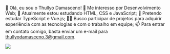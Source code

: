👋 Olá, eu sou o Thullyo Damasceno!
👀 Me interesso por Desenvolvimento Web;
🌱 Atualmente estou estudando HTML, CSS e JavaScript;
🎄 Pretendo estudar TypeScript e Vue.js;
🙋‍♂️ Busco participar de projetos para adquirir experiência com as tecnologias e com o trabalho em equipe;
📫 Para entrar em contato comigo, basta enviar um e-mail para thullyodamasceno.3@gmail.com.

<div>
  <a href=˜https://www.linkedin.com/in/thullyo-damasceno-375083231/˜><img src=˜https://img.shields.io/badge/-LinkedIn-%230077B5?style=for-the-badge&logo=linkedin&logoColor=white˜></a>
</div>

